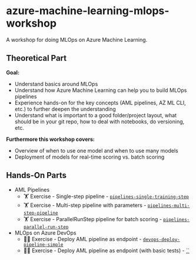 # azure-machine-learning-mlops-workshop

A workshop for doing MLOps on Azure Machine Learning.

## Theoretical Part

**Goal:**
* Understand basics around MLOps
* Understand how Azure Machine Learning can help you to build MLOps pipelines
* Experience hands-on for the key concepts (AML pipelines, AZ ML CLI, etc.) to further deepen the understanding
* Understand what is important to a good folder/project layout, what should be in your git repo, how to deal with notebooks, do versioning, etc.

**Furthermore this workshop covers:**
* Overview of when to use one model and when to use many models
* Deployment of models for real-time scoring vs. batch scoring

## Hands-On Parts

* AML Pipelines
  * :weight_lifting: Exercise - Single-step pipeline - [`pipelines-single-training-step`](pipelines-single-training-step/)
  * :weight_lifting: Exercise - Multi-step pipeline with parameters - [`pipelines-multi-step-pipeline`](pipelines-multi-step-pipeline/)
  * :weight_lifting: Exercise - ParallelRunStep pipeline for batch scoring - [`pipelines-parallel-run-step`](pipelines-parallel-run-step/)
* MLOps on Azure DevOps
  * :weight_lifting_woman: Exercise - Deploy AML pipeline as endpoint - [`devops-deploy-pipeline-simple`](devops-deploy-pipeline-simple/)
  * :weight_lifting_woman: Exercise - Deploy AML pipeline as endpoint (with basic tests) - [``]()